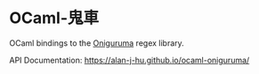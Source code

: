 # OCaml-鬼車

OCaml bindings to the [Oniguruma](https://github.com/kkos/oniguruma) regex
library.

API Documentation: https://alan-j-hu.github.io/ocaml-oniguruma/
